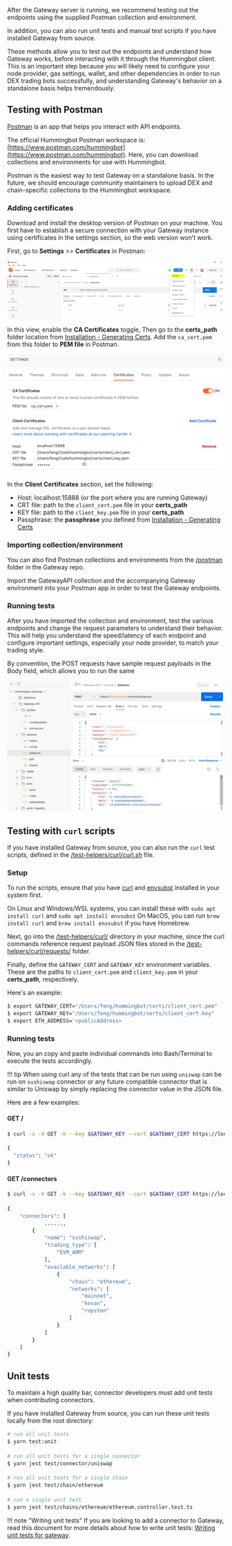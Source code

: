 After the Gateway server is running, we recommend testing out the endpoints using the supplied Postman collection and environment. 

In addition, you can also run unit tests and manual test scripts if you have installed Gateway from source.

These methods allow you to test out the endpoints and understand how Gateway works, before interacting with it through the Hummingbot client. This is an important step because you will likely need to configure your node provider, gas settings, wallet, and other dependencies in order to run DEX trading bots successfully, and understanding Gateway's behavior on a standalone basis helps tremendously.

## Testing with Postman

[Postman](https://www.postman.com/) is an app that helps you interact with API endpoints. 

The official Hummingbot Postman workspace is: [https://www.postman.com/hummingbot](https://www.postman.com/hummingbot). Here, you can download collections and environments for use with Hummingbot.

Postman is the easiest way to test Gateway on a standalone basis. In the future, we should encourage community maintainers to upload DEX and chain-specific collections to the Hummingbot workspace.

### Adding certificates

Download and install the desktop version of Postman on your machine. You first have to establish a secure connection with your Gateway instance using certificates in the settings section, so the web version won’t work.

First, go to **Settings** >> **Certificates** in Postman:

[![](./postman-certs-1.png)](./postman-certs-1.png)

In this view, enable the **CA Certificates** toggle, Then go to the **certs_path** folder location from [Installation - Generating Certs](/gateway/installation/#generate-certs). Add the `ca_cert.pem` from this folder to **PEM file** in Postman.

[![](./postman-certs-2.png)](./postman-certs-2.png)

In the **Client Certificates** section, set the following:

* Host: localhost:15888 (or the port where you are running Gateway)
* CRT file: path to the `client_cert.pem` file in your **certs_path**
* KEY file: path to the `client_key.pem` file in your **certs_path**
* Passphrase: the **passphrase** you defined from [Installation - Generating Certs](/gateway/installation/#generate-certs)

### Importing collection/environment

You can also find Postman collections and environments from the [/postman](https://github.com/hummingbot/gateway/tree/main/postman) folder in the Gateway repo.

Import the GatewayAPI collection and the accompanying Gateway environment into your Postman app in order to test the Gateway endpoints.

### Running tests

After you have imported the collection and environment, test the various endpoints and change the request parameters to understand their behavior. This will help you understand the speed/latency of each endpoint and configure important settings, especially your node provider, to match your trading style.

By convention, the POST requests have sample request payloads in the Body field, which allows you to run the same

[![](./postman-balances.png)](./postman-balances.png)


## Testing with `curl` scripts

If you have installed Gateway from source, you can also run the `curl` test scripts, defined in the [/test-helpers/curl/curl.sh](https://github.com/hummingbot/gateway/blob/main/test-helpers/curl/curl.sh) file. 

### Setup

To run the scripts, ensure that you have [curl](https://curl.se/) and [envsubst](https://www.gnu.org/software/gettext/manual/html_node/envsubst-Invocation.html) installed in your system first.

On Linux and Windows/WSL systems, you can install these with `sudo apt install curl` and `sudo apt install envsubst` On MacOS, you can run `brew install curl` and `brew install envsubst` if you have Homebrew.

Next, go into the [/test-helpers/curl/](https://github.com/hummingbot/gateway/tree/main/test-helpers/curl) directory in your machine, since the curl commands reference request payload JSON files stored in the [/test-helpers/curl/requests/](https://github.com/hummingbot/gateway/tree/main/test-helpers/curl/requests) folder.

Finally, define the `GATEWAY_CERT` and `GATEWAY_KEY` environment variables. These are the paths to `client_cert.pem` and `client_key.pem` in your **certs_path**, respectively. 

Here's an example:
```bash
$ export GATEWAY_CERT="/Users/feng/hummingbot/certs/client_cert.pem"
$ export GATEWAY_KEY="/Users/feng/hummingbot/certs/client_cert.key"
$ export ETH_ADDRESS='<publicAddress>
```

### Running tests

Now, you an copy and paste individual commands into Bash/Terminal to execute the tests accordingly.

!!! tip
    When using curl any of the tests that can be run using `uniswap` can be run on `sushiswap` connector or any future compatible connector that is similar to Uniswap by simply replacing the connector value in the JSON file.

Here are a few examples:

#### GET /
```bash
$ curl -s -X GET -k --key $GATEWAY_KEY --cert $GATEWAY_CERT https://localhost:15888/ | jq

{
  "status": "ok"
}
```

#### GET /connectors
```bash
$ curl -s -X GET -k --key $GATEWAY_KEY --cert $GATEWAY_CERT https://localhost:15888/connectors | jq

{
    "connectors": [
			......,
        {
            "name": "sushiswap",
            "trading_type": [
                "EVM_AMM"
            ],
            "available_networks": [
                {
                    "chain": "ethereum",
                    "networks": [
                        "mainnet",
                        "kovan",
                        "ropsten"
                    ]
                }
            ]
        }
    ]
}
```

## Unit tests

To maintain a high quality bar, connector developers must add unit tests when contributing connectors.

If you have installed Gateway from source, you can run these unit tests locally from the root directory:

```bash
# run all unit tests
$ yarn test:unit 

# run all unit tests for a single connector
$ yarn jest test/connector/uniswap

# run all unit tests for a single chain
$ yarn jest test/chain/ethereum

# run a single unit test
$ yarn jest test/chains/ethereum/ethereum.controller.test.ts
```

!!! note "Writing unit tests"
    If you are looking to add a connector to Gateway, read this document for more details about how to write unit tests: [Writing unit tests for gateway](https://github.com/hummingbot/gateway/blob/main/docs/testing.md).
